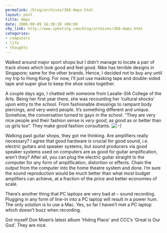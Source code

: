 ```yaml
--- 
permalink: /blog/archives/368-Amps.html
layout: post
title: Amps
date: 2006-08-09 16:38:39 +08:00
s9y_link: http://www.iphoting.com/blog/archives/368-Amps.html
categories: 
- computers
- life
- thoughts
---
```

<p class="whiteline"><p>Walked around major sport shops but I didn&#8217;t manage to locate a pair of track shoes which look good and feel good. Nike has terrible designs in Singapore; same for the other brands. Hence, I decided not to buy any until my trip to Hong Kong. For now, I&#8217;ll just use masking tape and double-sided tape and super glue to keep the shoe soles together.</p>
</p><p class="whiteline"><p>A couple days ago, I chatted with someone from Lasalle-SIA College of the Arts. Being her first year there, she was recounting her &#8216;cultural shocks&#8217; upon entry to the school. From fashionable dressings to rampant body piercings, and very weird people. It&#8217;s something different and unique. Somehow, the conversation turned to gays in the school. &#8220;They are very nice people and their fashion sense is <em>very good</em>, as good as or better than us girls too&#8221;. They make good fashion consultants. <img src="http://static-s3.iphoting.com/blog/templates/default/img/emoticons/smile.png" alt=":-)" style="display: inline; vertical-align: bottom;" class="emoticon" /></p>
</p><p class="whiteline"><p>Walking past guitar shops, they got me thinking. Are amplifiers really necessary? I agree that good hardware is crucial for good sound, i.e. electric guitars and speaker systems, but sound producers via good speaker systems used on computers are as good for guitar amplification, aren&#8217;t they? After all, you can plug the electric guitar straight to the computer for any form of amplification, distortion or effects. Chain the output from the computer into the home theatre system and done. I&#8217;m sure the sound reproduction would be much better than what most budget amplifiers can achieve, at a fraction of the price and better economies of scale.</p>
</p><p class="whiteline"><p>There&#8217;s another thing that PC laptops are very bad at – sound recording. Plugging in any form of line-in into a PC laptop will result in a power hum. The only solution is to use a Mac. Yes, so far I haven&#8217;t met a PC laptop which doesn&#8217;t buzz when recording.</p>
</p><p class="break"><p>Got myself Don Moen&#8217;s latest album &#8216;Hiding Place&#8217; and CCC&#8217;s &#8216;Great is Our God&#8217;. They are nice.</p></p>
